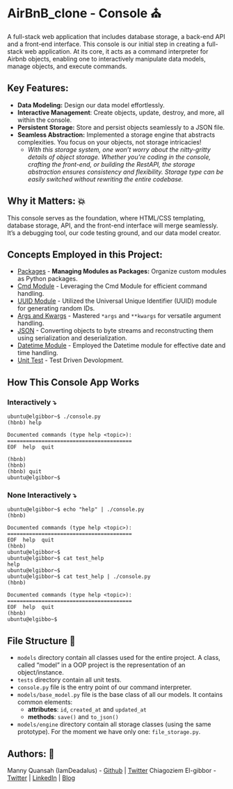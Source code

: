 # AirBnB_clone - Console ⛪
A full-stack web application that includes database storage, a back-end API and a front-end interface.
This console is our initial step in creating a full-stack web application. At its core, it acts as a command interpreter for Airbnb objects, enabling one to interactively manipulate data models, manage objects, and execute commands.

## Key Features:
- **Data Modeling:** Design our data model effortlessly.
- **Interactive Management**: Create objects, update, destroy, and more, all within the console.
- **Persistent Storage:** Store and persist objects seamlessly to a JSON file.
- **Seamless Abstraction:** Implemented a storage engine that abstracts complexities. You focus on your objects, not storage intricacies!
    - _With this storage system, one won’t worry about the nitty-gritty details of object storage. Whether you're coding in the console, crafting the front-end, or building the RestAPI, the storage abstraction ensures consistency and flexibility. Storage type can be easily switched without rewriting the entire codebase._
## Why it Matters: 💥
This console serves as the foundation, where HTML/CSS templating, database storage, API, and the front-end interface will merge seamlessly. It’s a debugging tool, our code testing ground, and our data model creator.
## Concepts Employed in this Project:
- [Packages](https://docs.python.org/3.4/tutorial/modules.html#packages) - **Managing Modules as Packages:** Organize custom modules as Python packages.
- [Cmd Module](https://docs.python.org/3.8/library/cmd.html#module-cmd) - Leveraging the Cmd Module for efficient command handling.
- [UUID Module](https://docs.python.org/3.8/library/uuid.html#module-uuid) - Utilized the Universal Unique Identifier (UUID) module for generating random IDs.
- [Args and Kwargs](https://www.scaler.com/topics/python/args-and-kwargs-in-python/) - Mastered `*args` and `**kwargs` for versatile argument handling.
- [JSON](https://docs.python.org/3/library/json.html#module-json) - Converting objects to byte streams and reconstructing them using serialization and deserialization.
- [Datetime Module](https://docs.python.org/3.8/library/datetime.html#module-datetime) - Employed the Datetime module for effective date and time handling.
- [Unit Test](https://realpython.com/python-testing/) - Test Driven Devolopment.
## How This Console App Works
### Interactively ⤵️
```
ubuntu@elgibbor~$ ./console.py
(hbnb) help

Documented commands (type help <topic>):
========================================
EOF  help  quit

(hbnb)
(hbnb)
(hbnb) quit
ubuntu@elgibbor~$
```
### None Interactively ⤵️
```
ubuntu@elgibbor~$ echo "help" | ./console.py
(hbnb)

Documented commands (type help <topic>):
========================================
EOF  help  quit
(hbnb)
ubuntu@elgibbor~$
ubuntu@elgibbor~$ cat test_help
help
ubuntu@elgibbor~$
ubuntu@elgibbor~$ cat test_help | ./console.py
(hbnb)

Documented commands (type help <topic>):
========================================
EOF  help  quit
(hbnb)
ubuntu@elgibbo~$
```
## File Structure 📂
* `models`  directory contain all classes used for the entire project. A class, called “model” in a OOP project is the representation of an object/instance.
* `tests` directory contain all unit tests.
* `console.py` file is the entry point of our command interpreter.
* `models/base_model.py` file is the base class of all our models. It contains common elements:
    * __attributes__: `id`, `created_at` and `updated_at`
    * __methods__: `save()` and `to_json()`
* `models/engine` directory contain all storage classes (using the same prototype). For the moment we have only one: `file_storage.py`.  
## Authors: 🧠
Manny Quansah (IamDeadalus) - [Github](https://github.com/IamDaedalus?tab=repositories) | [Twitter](https://twitter.com/daedalus_here)
Chiagoziem El-gibbor - [Twitter](https://twitter.com/Chi_Elgibbor) | [LinkedIn](https://www.linkedin.com/in/elgibbor/) | [Blog](https://hashnode.com/@Elgibbor)
